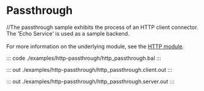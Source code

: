 # Passthrough

//The passthrough sample exhibits the process of an HTTP client connector. The 'Echo Service' is used as a sample backend.<br/><br/>
For more information on the underlying module, 
see the [HTTP module](https://docs.central.ballerina.io/ballerina/http/latest/).


::: code ./examples/http-passthrough/http_passthrough.bal :::

::: out ./examples/http-passthrough/http_passthrough.client.out :::

::: out ./examples/http-passthrough/http_passthrough.server.out :::